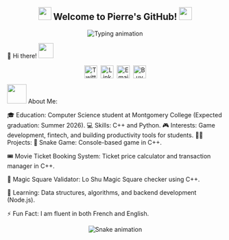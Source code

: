 <h2 align="center">
   <img src="https://media1.giphy.com/media/JZ40cnfnN11KycrvMF/giphy.gif?cid=ecf05e47a0n3gi1bfqntqmob8g9aid1oyj2wr3ds3mg700bl&rid=giphy.gif" width="30" />
   Welcome to Pierre's GitHub!
   <img src="https://media1.giphy.com/media/JZ40cnfnN11KycrvMF/giphy.gif?cid=ecf05e47a0n3gi1bfqntqmob8g9aid1oyj2wr3ds3mg700bl&rid=giphy.gif" width="30" />
</h2>

<p align="center">
   <img src="https://readme-typing-svg.herokuapp.com?font=Fira+Code&size=22&pause=1000&color=FFC857&center=true&vCenter=true&width=440&lines=Hello%2C+I+am+Pierre!;Computer+Science+Student;Aspiring+Software+Developer;Welcome+to+my+GitHub+Profile!" alt="Typing animation" />
</p>


👋 Hi there! <img src="https://github.com/TheDudeThatCode/TheDudeThatCode/blob/master/Assets/Hi.gif" width="35" />
<p align="center"> <a href="https://twitter.com/your_twitter" target="blank"><img align="center" src="https://cdn.jsdelivr.net/npm/simple-icons@3.0.1/icons/twitter.svg" alt="Twitter" height="30" width="30" /></a>&nbsp; <a href="https://linkedin.com/in/your_linkedin" target="blank"><img align="center" src="https://cdn.jsdelivr.net/npm/simple-icons@3.0.1/icons/linkedin.svg" alt="LinkedIn" height="30" width="30" /></a>&nbsp; <a href="mailto:your_email@example.com" target="blank"><img align="center" src="https://cdn.jsdelivr.net/npm/simple-icons@3.0.1/icons/gmail.svg" alt="Email" height="30" width="30" /></a>&nbsp; <a href="https://www.buymeacoffee.com/your_profile"><img align="center" alt="Buy me a Coffee" width="30px" src="https://cdn.jsdelivr.net/npm/simple-icons@3.0.1/icons/buymeacoffee.svg" /></a> </p>
<img src="https://github.com/TheDudeThatCode/TheDudeThatCode/blob/master/Assets/Developer.gif" width="45" /> About Me:

🎓 Education: Computer Science student at Montgomery College (Expected graduation: Summer 2026).
💻 Skills: C++ and Python.
🎮 Interests: Game development, fintech, and building productivity tools for students.
🧑‍💻 Projects:
🐍 Snake Game: Console-based game in C++.

🎟️ Movie Ticket Booking System: Ticket price calculator and transaction manager in C++.

🔢 Magic Square Validator: Lo Shu Magic Square checker using C++.

🌱 Learning: Data structures, algorithms, and backend development (Node.js).

⚡ Fun Fact: I am fluent in both French and English.

<p align="center">
   <img src="https://raw.githubusercontent.com/YOUR_GITHUB_USERNAME/YOUR_REPO_NAME/output/snake.svg" alt="Snake animation" />
</p>
